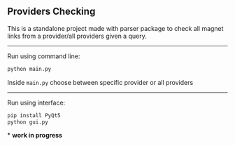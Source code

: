 ## Providers Checking

This is a standalone project made with parser package to check all magnet links from a provider/all providers given a query.

---

Run using command line:
```sh
python main.py
```

Inside `main.py` choose between specific provider or all providers

---

Run using interface:

```sh
pip install PyQt5
python gui.py
```

\* **work in progress**

